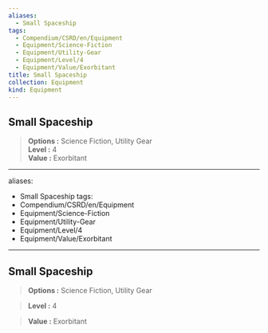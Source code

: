 ```yaml
---
aliases:
  - Small Spaceship
tags:
  - Compendium/CSRD/en/Equipment
  - Equipment/Science-Fiction
  - Equipment/Utility-Gear
  - Equipment/Level/4
  - Equipment/Value/Exorbitant
title: Small Spaceship
collection: Equipment
kind: Equipment
---
```

## Small Spaceship  
  
>  
> **Options :** Science Fiction, Utility Gear  
> **Level :** 4  
> **Value :** Exorbitant
---
aliases:
  - Small Spaceship
tags:
  - Compendium/CSRD/en/Equipment
  - Equipment/Science-Fiction
  - Equipment/Utility-Gear
  - Equipment/Level/4
  - Equipment/Value/Exorbitant
---

  
  
  
## Small Spaceship  
  
  
  
>  
  
> **Options :** Science Fiction, Utility Gear  
  
> **Level :** 4  
  
> **Value :** Exorbitant
